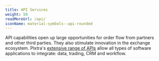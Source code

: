 ```yaml
---
title: API Services
weight: 50
readMoreUrl: /api/
iconName: material-symbols--api-rounded
---
```


API capabilities open up large opportunities for order flow from partners and other third parties. They also stimulate innovation in the exchange ecosystem. Plxtra's [extensive range of APIs](/api/) allow all types of software applications to integrate: data, trading, CRM and workflow.
